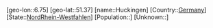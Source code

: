 ﻿---
location: [51.37,6.75]
type: City
tags:
- geo/City


SpocWebEntityId: 31046
isDeleted: false
confidential: public

---
[geo-lon::6.75]
[geo-lat::51.37]
[name::Huckingen]
[Country::[Germany](geo/Continent/Europe/Germany.md)]
[State::[NordRhein-Westfahlen](NordRhein-Westfahlen)]
[Population::]
[Unknown::]

